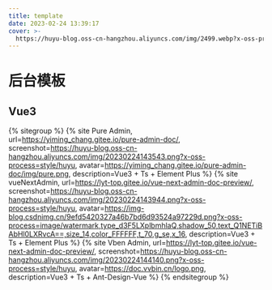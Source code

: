 ```yaml
---
title: template
date: 2023-02-24 13:39:17
cover: >-
  https://huyu-blog.oss-cn-hangzhou.aliyuncs.com/img/2499.webp?x-oss-process=style/huyu
---
```

# 后台模板
## Vue3

{% sitegroup %}
{% site Pure Admin, url=https://yiming_chang.gitee.io/pure-admin-doc/, screenshot=https://huyu-blog.oss-cn-hangzhou.aliyuncs.com/img/20230224143543.png?x-oss-process=style/huyu, avatar=https://yiming_chang.gitee.io/pure-admin-doc/img/pure.png, description=Vue3 + Ts + Element Plus %}
{% site vueNextAdmin, url=https://lyt-top.gitee.io/vue-next-admin-doc-preview/, screenshot=https://huyu-blog.oss-cn-hangzhou.aliyuncs.com/img/20230224143944.png?x-oss-process=style/huyu, avatar=https://img-blog.csdnimg.cn/9efd5420327a46b7bd6d93524a97229d.png?x-oss-process=image/watermark,type_d3F5LXplbmhlaQ,shadow_50,text_Q1NETiBAbHl0LXRvcA==,size_14,color_FFFFFF,t_70,g_se,x_16, description=Vue3 + Ts + Element Plus %}
{% site Vben Admin, url=https://lyt-top.gitee.io/vue-next-admin-doc-preview/, screenshot=https://huyu-blog.oss-cn-hangzhou.aliyuncs.com/img/20230224144140.png?x-oss-process=style/huyu, avatar=https://doc.vvbin.cn/logo.png, description=Vue3 + Ts + Ant-Design-Vue %}
{% endsitegroup %}